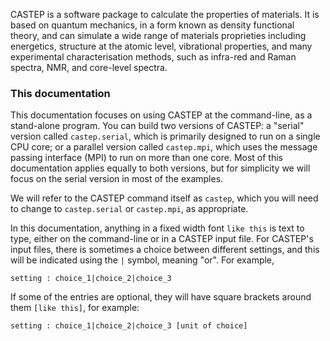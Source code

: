CASTEP is a software package to calculate the properties of materials. It is based on quantum mechanics, in a form known as density functional theory, and can simulate a wide range of materials proprieties including energetics, structure at the atomic level, vibrational properties, and many experimental characterisation methods, such as infra-red and Raman spectra, NMR, and core-level spectra.

### This documentation ###

This documentation focuses on using CASTEP at the command-line, as a stand-alone program. You can build two versions of CASTEP: a "serial" version called `castep.serial`, which is primarily designed to run on a single CPU core; or a parallel version called `castep.mpi`, which uses the message passing interface (MPI) to run on more than one core. Most of this documentation applies equally to both versions, but for simplicity we will focus on the serial version in most of the examples.

We will refer to the CASTEP command itself as `castep`, which you will need to change to `castep.serial` or `castep.mpi`, as appropriate.

In this documentation, anything in a fixed width font `like this` is text to type, either on the command-line or in a CASTEP input file. For CASTEP's input files, there is sometimes a choice between different settings, and this will be indicated using the `|` symbol, meaning "or". For example,
```
setting : choice_1|choice_2|choice_3
```
If some of the entries are optional, they will have square brackets around them `[like this]`, for example:
```
setting : choice_1|choice_2|choice_3 [unit of choice]
```
